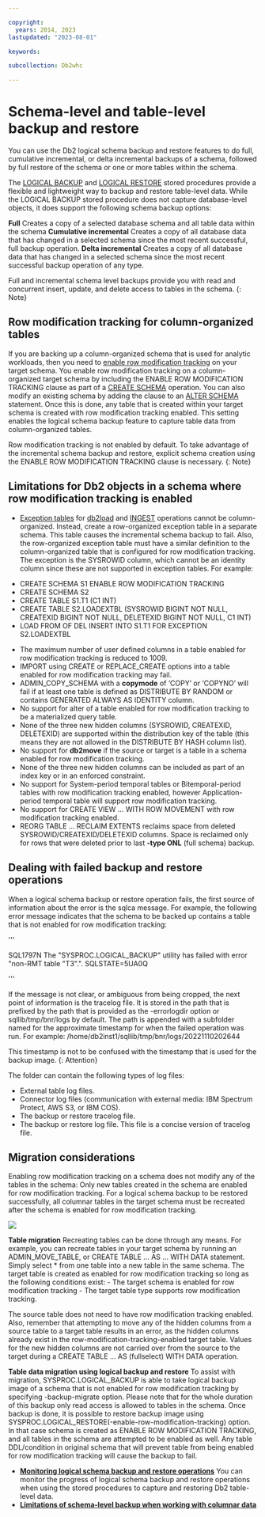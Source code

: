 ```yaml
---

copyright:
  years: 2014, 2023
lastupdated: "2023-08-01"

keywords: 

subcollection: Db2whc

--- 
```


# Schema-level and table-level backup and restore


You can use the Db2 logical schema backup and restore features to do full, cumulative incremental, or delta incremental backups of a schema, followed by full restore of the schema or one or more tables within the schema. 

The [LOGICAL BACKUP](https://www.ibm.com/docs/en/db2/11.5topic=procedures-logical-backup-stored-procedure) and [LOGICAL RESTORE](https://www.ibm.com/docs/en/db2/11.5?topic=procedures-logical-restore-stored-procedure) stored procedures provide a flexible and lightweight way to backup and restore table-level data. While the LOGICAL BACKUP stored procedure does not capture database-level objects, it does support the following schema backup options:

**Full**
    Creates a copy of a selected database schema and all table data within the schema
**Cumulative incremental**
    Creates a copy of all database data that has changed in a selected schema since the most recent successful, full backup operation.
**Delta incremental**
    Creates a copy of all database data that has changed in a selected schema since the most recent successful backup operation of any type.

Full and incremental schema level backups provide you with read and concurrent insert, update, and delete access to tables in the schema. {: Note}

## Row modification tracking for column-organized tables

If you are backing up a column-organized schema that is used for analytic workloads, then you need to [enable row modification tracking](https://www.ibm.com/docs/en/db2/11.5?topic=SSEPGG_11.5.0/com.ibm.db2.luw.admin.dbobj.doc/doc/t_enable_log_schema_bckup_restore.htm) on your target schema. You enable row modification tracking on a column-organized target schema by including the ENABLE ROW MODIFICATION TRACKING clause as part of a [CREATE SCHEMA](https://www.ibm.com/docs/en/db2/11.5?topic=statements-create-schema#r0000925__create_enable_row_mod_trak) operation. You can also modify an existing schema by adding the clause to an [ALTER SCHEMA](https://www.ibm.com/docs/en/db2/11.5?topic=statements-alter-schema#r0058662__row_mod_trak) statement. Once this is done, any table that is created within your target schema is created with row modification tracking enabled. This setting enables the logical schema backup feature to capture table data from column-organized tables.

Row modification tracking is not enabled by default. To take advantage of the incremental schema backup and restore, explicit schema creation using the ENABLE ROW MODIFICATION TRACKING clause is necessary. {: Note}

## Limitations for Db2 objects in a schema where row modification tracking is enabled

- [Exception tables](https://www.ibm.com/docs/en/db2/11.5?topic=tables-exception) for [db2load](https://www.ibm.com/docs/en/db2/11.5?topic=apis-db2load-load-data-into-table) and [INGEST](https://www.ibm.com/docs/en/db2/11.5?topic=tasks-ingesting-data) operations cannot be column-organized. Instead, create a row-organized exception table in a separate schema. This table causes the incremental schema backup to fail. Also, the row-organized exception table must have a similar definition to the column-organized table that is configured for row modification tracking. The exception is the SYSROWID column, which cannot be an identity column since these are not supported in exception tables. For example:
* CREATE SCHEMA S1 ENABLE ROW MODIFICATION TRACKING
* CREATE SCHEMA S2
* CREATE TABLE S1.T1 (C1 INT)
* CREATE TABLE S2.LOADEXTBL (SYSROWID BIGINT NOT NULL, CREATEXID BIGINT NOT NULL, DELETEXID BIGINT NOT NULL, C1 INT)
* LOAD FROM <file> OF DEL INSERT INTO S1.T1 FOR EXCEPTION S2.LOADEXTBL
- The maximum number of user defined columns in a table enabled for row modification tracking is reduced to 1009.
- IMPORT using CREATE or REPLACE_CREATE options into a table enabled for row modification tracking may fail.
- ADMIN_COPY_SCHEMA with a **copymode** of ‘COPY’ or ‘COPYNO’ will fail if at least one table is defined as DISTRIBUTE BY RANDOM or contains GENERATED ALWAYS AS IDENTITY column.
- No support for alter of a table enabled for row modification tracking to be a materialized query table.
- None of the three new hidden columns (SYSROWID, CREATEXID, DELETEXID) are supported within the distribution key of the table (this means they are not allowed in the DISTRIBUTE BY HASH column list).
- No support for **db2move** if the source or target is a table in a schema enabled for row modification tracking.
- None of the three new hidden columns can be included as part of an index key or in an enforced constraint.
- No support for System-period temporal tables or Bitemporal-period tables with row modification tracking enabled, however Application-period temporal table will support row modification tracking.
- No support for CREATE VIEW … WITH ROW MOVEMENT with row modification tracking enabled.
- REORG TABLE … RECLAIM EXTENTS reclaims space from deleted SYSROWID/CREATEXID/DELETEXID columns. Space is reclaimed only for rows that were deleted prior to last **-type ONL** (full schema) backup.

## Dealing with failed backup and restore operations 

When a logical schema backup or restore operation fails, the first source of information about the error is the sqlca message. For example, the following error message indicates that the schema to be backed up contains a table that is not enabled for row modification tracking:

'''

SQL1797N  The "SYSPROC.LOGICAL_BACKUP" utility has failed with error "non-RMT
table "T3".".  SQLSTATE=5UA0Q

'''

If the message is not clear, or ambiguous from being cropped, the next point of information is the tracelog file. It is stored in the path that is prefixed by the path that is provided as the -errorlogdir option or sqllib/tmp/bnr/logs by default. The path is appended with a subfolder named for the approximate timestamp for when the failed operation was run. For example: /home/db2inst1/sqllib/tmp/bnr/logs/20221110202644

This timestamp is not to be confused with the timestamp that is used for the backup image. {: Attention}

The folder can contain the following types of log files:

- External table log files.
- Connector log files (communication with external media: IBM Spectrum Protect, AWS S3, or IBM COS).
- The backup or restore tracelog file.
- The backup or restore log file. This file is a concise version of tracelog file.

## Migration considerations 

Enabling row modification tracking on a schema does not modify any of the tables in the schema: Only new tables created in the schema are enabled for row modification tracking. For a logical schema backup to be restored successfully, all columnar tables in the target schema must be recreated after the schema is enabled for row modification tracking. 

![](syntaxdiagram_enr_5jl_4vb)

**Table migration**
    Recreating tables can be done through any means. For example, you can recreate tables in your target schema by running an ADMIN_MOVE_TABLE, or CREATE TABLE … AS … WITH DATA statement. Simply select * from one table into a new table in the same schema. The target table is created as enabled for row modification tracking so long as the following conditions exist:
    - The target schema is enabled for row modification tracking
    - The target table type supports row modification tracking.

The source table does not need to have row modification tracking enabled. Also, remember that attempting to move any of the hidden columns from a source table to a target table results in an error, as the hidden columns already exist in the row-modification-tracking-enabled target table. Values for the new hidden columns are not carried over from the source to the target during a CREATE TABLE … AS (fullselect) WITH DATA operation.

**Table data migration using logical backup and restore**
    To assist with migration, SYSPROC.LOGICAL_BACKUP is able to take logical backup image of a schema that is not enabled for row modification tracking by specifying -backup-migrate option. Please note that for the whole duration of this backup only read access is allowed to tables in the schema. Once backup is done, it is possible to restore backup image using SYSPROC.LOGICAL_RESTORE(-enable-row-modification-tracking) option. In that case schema is created as ENABLE ROW MODIFICATION TRACKING, and all tables in the schema are attempted to be enabled as well. Any table DDL/condition in original schema that will prevent table from being enabled for row modification tracking will cause the backup to fail.

- [**Monitoring logical schema backup and restore operations**](https://www.ibm.com/docs/en/db2/11.5?topic=restore-monitoring-logical-schema-backup-operations)
You can monitor the progress of logical schema backup and restore operations when using the stored procedures to capture and restoring Db2 table-level data.
- [**Limitations of schema-level backup when working with columnar data**](https://www.ibm.com/docs/en/db2/11.5?topic=restore-logical-backup-logical-limitations)
